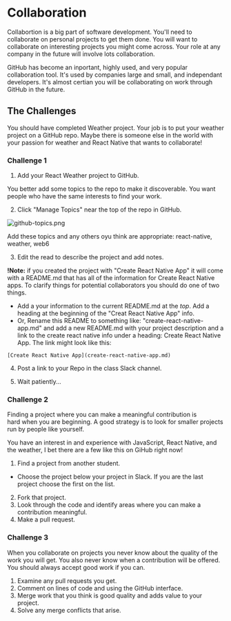 

# Collaboration

Collabortion is a big part of software development. You'll need to collaborate 
on personal projects to get them done. You will want to collaborate on 
interesting projects you might come across. Your role at any company in the 
future will involve lots collaboration. 

GitHub has become an inportant, highly used, and very popular collaboration 
tool. It's used by companies large and small, and independant developers.
It's almost certian you will be collaborating on work through GitHub in the 
future. 

## The Challenges

You should have completed Weather project. Your job is to put your weather 
project on a GitHub repo. Maybe there is someone else in the world with your
passion for weather and React Native that wants to collaborate!

### Challenge 1

1. Add your React Weather project to GitHub. 

You better add some topics to the repo to make it discoverable. You want 
people who have the same interests to find your work. 

2. Click "Manage Topics" near the top of the repo in GitHub. 

![github-topics.png](github-topics.png)

Add these topics and any others oyu think are appropriate: react-native, 
weather, web6

3. Edit the read to describe the project and add notes.

**!Note:** if you created the project with "Create React Native App" 
it will come with a README.md that has all of the information for 
Create React Native apps. To clarify things for potential collaborators 
you should do one of two things. 

- Add a your information to the current README.md at the _top_. Add a heading
at the beginning of the "Creat React Native App" info. 
- Or, Rename this README to something like: "create-react-native-app.md" 
and add a new README.md with your project description and a link to the 
create react native info under a heading: Create React Native App. 
The link might look like this: 

`[Create React Native App](create-react-native-app.md)`

4. Post a link to your Repo in the class Slack channel. 

5. Wait patiently...



### Challenge 2

Finding a project where you can make a meaningful contribution is  
hard when you are beginning. A good strategy is to look for smaller 
projects run by people like yourself. 

You have an interest in and experience with JavaScript, React Native, 
and the weather, I bet there are a few like this on GiHub right now!

1. Find a project from another student. 
  - Choose the project below your project in Slack. If you are the last 
  project choose the first on the list. 
2. Fork that project. 
3. Look through the code and identify areas where you can make a 
contribution meaningful.
4. Make a pull request. 

### Challenge 3 

When you collaborate on projects you never know about the quality of the 
work you will get. You also never know when a contribution will be 
offered. You should always accept good work if you can. 

1. Examine any pull requests you get. 
2. Comment on lines of code and using the GitHub interface. 
3. Merge work that you think is good quality and adds value to your project. 
4. Solve any merge conflicts that arise. 




